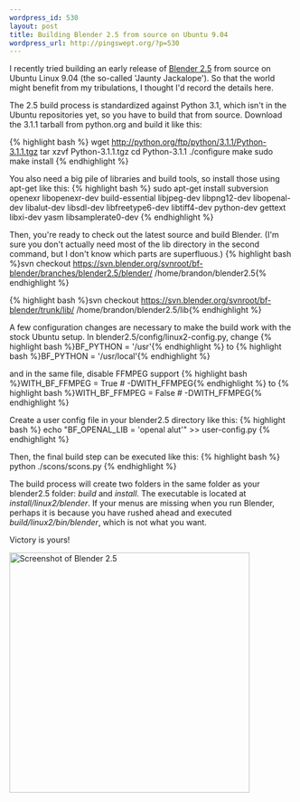 ```yaml
--- 
wordpress_id: 530
layout: post
title: Building Blender 2.5 from source on Ubuntu 9.04
wordpress_url: http://pingswept.org/?p=530
---
```

I recently tried building an early release of <a href="http://www.blender.org/development/current-projects/blender-25-project/">Blender 2.5</a> from source on Ubuntu Linux 9.04 (the so-called 'Jaunty Jackalope'). So that the world might benefit from my tribulations, I thought I'd record the details here.

The 2.5 build process is standardized against Python 3.1, which isn't in the Ubuntu repositories yet, so you have to build that from source. Download the 3.1.1 tarball from python.org and build it like this:

{% highlight bash %}
wget http://python.org/ftp/python/3.1.1/Python-3.1.1.tgz
tar xzvf Python-3.1.1.tgz
cd Python-3.1.1
./configure
make
sudo make install
{% endhighlight %}

You also need a big pile of libraries and build tools, so install those using apt-get like this:
{% highlight bash %}
sudo apt-get install subversion openexr libopenexr-dev build-essential libjpeg-dev libpng12-dev libopenal-dev libalut-dev libsdl-dev libfreetype6-dev libtiff4-dev python-dev gettext libxi-dev yasm libsamplerate0-dev
{% endhighlight %}

Then, you're ready to check out the latest source and build Blender. (I'm sure you don't actually need most of the lib directory in the second command, but I don't know which parts are superfluous.)
{% highlight bash %}svn checkout https://svn.blender.org/svnroot/bf-blender/branches/blender2.5/blender/ /home/brandon/blender2.5{% endhighlight %}

{% highlight bash %}svn checkout https://svn.blender.org/svnroot/bf-blender/trunk/lib/ /home/brandon/blender2.5/lib{% endhighlight %}

A few configuration changes are necessary to make the build work with the stock Ubuntu setup. In blender2.5/config/linux2-config.py, change
{% highlight bash %}BF_PYTHON = '/usr'{% endhighlight %}
to
{% highlight bash %}BF_PYTHON = '/usr/local'{% endhighlight %}

and in the same file, disable FFMPEG support
{% highlight bash %}WITH_BF_FFMPEG = True  # -DWITH_FFMPEG{% endhighlight %}
to
{% highlight bash %}WITH_BF_FFMPEG = False  # -DWITH_FFMPEG{% endhighlight %}

Create a user config file in your blender2.5 directory like this:
{% highlight bash %}
echo "BF_OPENAL_LIB = 'openal alut'" &gt;&gt; user-config.py
{% endhighlight %}

Then, the final build step can be executed like this:
{% highlight bash %}
python ./scons/scons.py
{% endhighlight %}

The build process will create two folders in the same folder as your blender2.5 folder: <em>build</em> and <em>install</em>. The executable is located at <em>install/linux2/blender</em>. If your menus are missing when you run Blender, perhaps it is because you have rushed ahead and executed <em>build/linux2/bin/blender</em>, which is not what you want.

Victory is yours!

<a href="http://pingswept.org/wp-content/uploads/2009/08/blender-2.5.png"><img class="size-full wp-image-541 " title="Blender-2.5 screenshot" src="http://pingswept.org/wp-content/uploads/2009/08/blender-2.5.png" alt="Screenshot of Blender 2.5" width="425" /></a>
